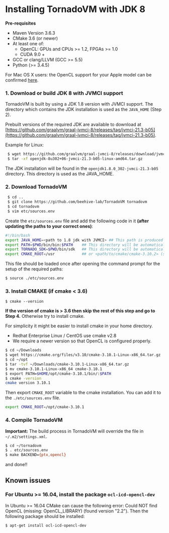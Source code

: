# Installing TornadoVM with JDK 8

**Pre-requisites**

  * Maven Version 3.6.3
  * CMake 3.6 (or newer)
  * At least one of:   
    * OpenCL: GPUs and CPUs >= 1.2, FPGAs >= 1.0
    * CUDA 9.0 +
  * GCC or clang/LLVM (GCC >= 5.5)
  * Python (>= 3.4.5)


  For Mac OS X users: the OpenCL support for your Apple model can be confirmed [here](https://support.apple.com/en-gb/HT202823).

### 1. Download or build JDK 8 with JVMCI support
TornadoVM is built by using a JDK 1.8 version with JVMCI support. The directory which contains the JDK installation is used as the `JAVA_HOME` (Step 2).

Prebuilt versions of the required JDK are available to download at [https://github.com/graalvm/graal-jvmci-8/releases/tag/jvmci-21.3-b05](https://github.com/graalvm/graal-jvmci-8/releases/tag/jvmci-21.3-b05).

Example for Linux:

```bash
 $ wget https://github.com/graalvm/graal-jvmci-8/releases/download/jvmci-21.3-b05/openjdk-8u302+06-jvmci-21.3-b05-linux-amd64.tar.gz
 $ tar -xf openjdk-8u302+06-jvmci-21.3-b05-linux-amd64.tar.gz
```
The JDK installation will be found in the `openjdk1.8.0_302-jvmci-21.3-b05` directory. This directory is used as the JAVA_HOME.


### 2. Download TornadoVM

```bash
 $ cd ..
 $ git clone https://github.com/beehive-lab/TornadoVM tornadovm
 $ cd tornadovm
 $ vim etc/sources.env
```

Create the `etc/sources.env` file and add the following code in it **(after updating the paths to your correct ones)**:

```bash
#!/bin/bash
export JAVA_HOME=<path to 1.8 jdk with JVMCI> ## This path is produced in Step 1
export PATH=$PWD/bin/bin:$PATH    ## This directory will be automatically generated during Tornado compilation
export TORNADO_SDK=$PWD/bin/sdk   ## This directory will be automatically generated during Tornado compilation
export CMAKE_ROOT=/usr            ## or <path/to/cmake/cmake-3.10.2> (see step 4)
```

This file should be loaded once after opening the command prompt for the setup of the required paths:

```bash
$ source ./etc/sources.env
```

### 3. Install CMAKE (if cmake < 3.6)

```
$ cmake --version
```

**If the version of cmake is > 3.6 then skip the rest of this step and go to Step 4.**
Otherwise try to install cmake.

For simplicity it might be easier to install cmake in your home directory.
  * Redhat Enterprise Linux / CentOS use cmake v2.8
  * We require a newer version so that OpenCL is configured properly.

```bash
$ cd ~/Downloads
$ wget https://cmake.org/files/v3.10/cmake-3.10.1-Linux-x86_64.tar.gz
$ cd ~/opt
$ tar -tvf ~/Downloads/cmake-3.10.1-Linux-x86_64.tar.gz
$ mv cmake-3.10.1-Linux-x86_64 cmake-3.10.1
$ export PATH=$HOME/opt/cmake-3.10.1/bin/:$PATH
$ cmake -version
cmake version 3.10.1
```

Then export `CMAKE_ROOT` variable to the cmake installation. You can add it to the `./etc/sources.env` file.

```bash
export CMAKE_ROOT=/opt/cmake-3.10.1
```

### 4. Compile TornadoVM

**Important:** The build process in TornadoVM will override the file in `~/.m2/settings.xml`.

```bash
$ cd ~/tornadovm
$ . etc/sources.env
$ make BACKEND={ptx,opencl}
```
and done!!

## Known issues

### For Ubuntu >= 16.04, install the package  `ocl-icd-opencl-dev`

In Ubuntu >= 16.04 CMake can cause the following error:  Could NOT find OpenCL (missing: OpenCL_LIBRARY) (found version "2.2"). Then the following package should be installed:

```bash
$ apt-get install ocl-icd-opencl-dev
```
